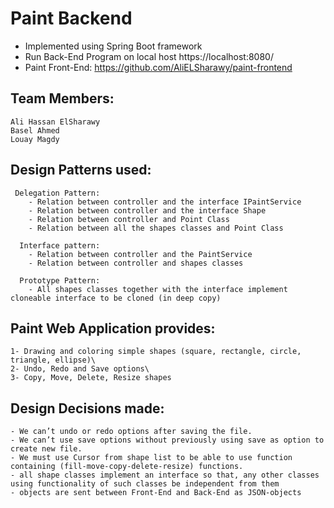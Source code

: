 # Paint Backend
- Implemented using Spring Boot framework
- Run Back-End Program on local host https://localhost:8080/ 
- Paint Front-End: https://github.com/AliELSharawy/paint-frontend

## Team Members:
    Ali Hassan ElSharawy
    Basel Ahmed
    Louay Magdy
    
## Design Patterns used:
     Delegation Pattern:
        - Relation between controller and the interface IPaintService
        - Relation between controller and the interface Shape
        - Relation between controller and Point Class
        - Relation between all the shapes classes and Point Class
   
      Interface pattern:
        - Relation between controller and the PaintService
        - Relation between controller and shapes classes
    
      Prototype Pattern:
        - All shapes classes together with the interface implement cloneable interface to be cloned (in deep copy)
   
## Paint Web Application provides:
    1- Drawing and coloring simple shapes (square, rectangle, circle, triangle, ellipse)\
    2- Undo, Redo and Save options\
    3- Copy, Move, Delete, Resize shapes
 
## Design Decisions made:
    - We can’t undo or redo options after saving the file.
    - We can’t use save options without previously using save as option to create new file.
    - We must use Cursor from shape list to be able to use function containing (fill-move-copy-delete-resize) functions.
    - all shape classes implement an interface so that, any other classes using functionality of such classes be independent from them
    - objects are sent between Front-End and Back-End as JSON-objects
